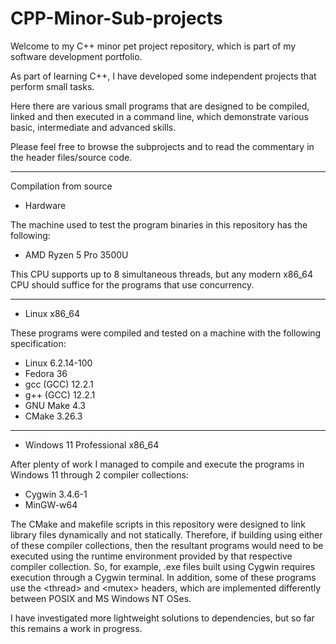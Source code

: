 # CPP-Minor-Sub-projects
Welcome to my C++ minor pet project repository, which is part of my software development portfolio.

As part of learning C++, I have developed some independent projects that perform small tasks.

Here there are various small programs that are designed to be compiled, linked and then executed in a command line, which demonstrate various basic, intermediate and advanced skills.

Please feel free to browse the subprojects and to read the commentary in the header files/source code.

----

Compilation from source

- Hardware

The machine used to test the program binaries in this repository has the following:

  - AMD Ryzen 5 Pro 3500U

This CPU supports up to 8 simultaneous threads, but any modern x86_64 CPU should suffice for the programs that use concurrency.

----

- Linux x86_64

These programs were compiled and tested on a machine with the following specification:

  - Linux 6.2.14-100
  - Fedora 36
  - gcc (GCC) 12.2.1
  - g++ (GCC) 12.2.1
  - GNU Make 4.3
  - CMake 3.26.3

----

- Windows 11 Professional x86_64

After plenty of work I managed to compile and execute the programs in Windows 11 through 2 compiler collections:

  - Cygwin 3.4.6-1
  - MinGW-w64 

The CMake and makefile scripts in this repository were designed to link library files dynamically and not statically.
Therefore, if building using either of these compiler collections, then the resultant programs would need to be executed using the runtime environment provided by that respective compiler collection.
So, for example, .exe files built using Cygwin requires execution through a Cygwin terminal.
In addition, some of these programs use the \<thread\> and \<mutex\> headers, which are implemented differently between POSIX and MS Windows NT OSes.

I have investigated more lightweight solutions to dependencies, but so far this remains a work in progress.
